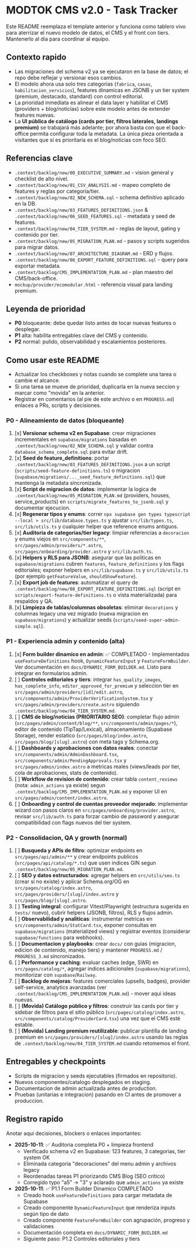 # MODTOK CMS v2.0 - Task Tracker

Este README reemplaza el template anterior y funciona como tablero vivo para aterrizar el nuevo modelo de datos, el CMS y el front con tiers. Mantenerlo al dia para coordinar al equipo.

## Contexto rapido
- Las migraciones del schema v2 ya se ejecutaron en la base de datos; el repo debe reflejar y versionar esos cambios.
- El modelo ahora usa solo tres categorias (`fabrica`, `casas`, `habilitacion_servicios`), features dinamicas en JSONB y un tier system (premium, destacado, standard) con control editorial.
- La prioridad inmediata es alinear el data layer y habilitar el CMS (providers + blog/noticias) sobre este modelo antes de extender features nuevas.
- La **UI pública de catálogo (cards por tier, filtros laterales, landings premium)** se trabajará más adelante; por ahora basta con que el back-office permita configurar toda la metadata. La única pieza orientada a visitantes que sí es prioritaria es el blog/noticias con foco SEO.

## Referencias clave
- `.context/backlog/new/00_EXECUTIVE_SUMMARY.md` - vision general y checklist de alto nivel.
- `.context/backlog/new/01_CSV_ANALYSIS.md` - mapeo completo de features y reglas por categoria/tier.
- `.context/backlog/new/02_NEW_SCHEMA.sql` - schema definitivo aplicado en la DB.
- `.context/backlog/new/03_FEATURES_DEFINITIONS.json` & `.context/backlog/new/06_SEED_FEATURES.sql` - metadata y seed de features.
- `.context/backlog/new/04_TIER_SYSTEM.md` - reglas de layout, gating y contenido por tier.
- `.context/backlog/new/05_MIGRATION_PLAN.md` - pasos y scripts sugeridos para migrar datos.
- `.context/backlog/new/07_ARCHITECTURE_DIAGRAM.md` - ERD y flujos.
- `.context/backlog/new/08_EXPORT_FEATURE_DEFINITIONS.sql` - query para exportar metadata.
- `.context/backlog/CMS_IMPLEMENTATION_PLAN.md` - plan maestro del CMS/back-office.
- `mockup/provider/ecomodular.html` - referencia visual para landing premium.

## Leyenda de prioridad
- **P0** bloqueante: debe quedar listo antes de tocar nuevas features o desplegar.
- **P1** alta: habilita entregables clave del CMS y contenido.
- **P2** normal: pulido, observabilidad y escalamientos posteriores.

## Como usar este README
- Actualizar los checkboxes y notas cuando se complete una tarea o cambie el alcance.
- Si una tarea se mueve de prioridad, duplicarla en la nueva seccion y marcar como "movida" en la anterior.
- Registrar en comentarios (al pie de este archivo o en `PROGRESS.md`) enlaces a PRs, scripts y decisiones.

### P0 - Alineamiento de datos (bloqueante)
1. [x] **Versionar schema v2 en Supabase**: crear migraciones incrementales en `supabase/migrations` basadas en `.context/backlog/new/02_NEW_SCHEMA.sql` y validar contra `database_schema_complete.sql` para evitar drift.
2. [x] **Seed de feature_definitions**: portar `.context/backlog/new/03_FEATURES_DEFINITIONS.json` a un script (`scripts/seed-feature-definitions.ts`) o migracion (`supabase/migrations/..._seed_feature_definitions.sql`) que mantenga la metadata sincronizada.
3. [x] **Script de migracion de datos**: implementar la logica de `.context/backlog/new/05_MIGRATION_PLAN.md` (providers, houses, service_products) en `scripts/migrate_features_to_jsonb.sql` y documentar ejecucion.
4. [x] **Regenerar tipos y enums**: correr `npx supabase gen types typescript --local > src/lib/database.types.ts` y ajustar `src/lib/types.ts`, `src/lib/utils.ts` y cualquier helper que reference enums antiguos.
5. [x] **Auditoria de categorias/tier legacy**: limpiar referencias a `decoracion` y enums viejos en `src/components/**`, `src/pages/admin/providers/*.astro`, `src/pages/onboarding/provider.astro` y `src/lib/auth.ts`.
6. [x] **Helpers y RLS para JSONB**: asegurar que las politicas en `supabase/migrations` cubren `features`, `feature_definitions` y los flags editoriales; exponer helpers en `src/lib/supabase.ts` y `src/lib/utils.ts` (por ejemplo `getFeatureValue`, `shouldShowFeature`).
7. [x] **Export job de features**: automatizar el query de `.context/backlog/new/08_EXPORT_FEATURE_DEFINITIONS.sql` (script en `scripts/export-feature-definitions.ts` o vista materializada) para respaldos y QA.
8. [x] **Limpieza de tablas/columnas obsoletas**: eliminar `decorations` y columnas legacy una vez migrado (nueva migracion en `supabase/migrations`) y actualizar seeds (`scripts/seed-super-admin-simple.sql`).

### P1 - Experiencia admin y contenido (alta)
1. [x] **Form builder dinamico en admin**: ✅ COMPLETADO - Implementados `useFeatureDefinitions` hook, `DynamicFeatureInput` y `FeatureFormBuilder`. Ver documentación en `docs/DYNAMIC_FORM_BUILDER.md`. Listo para integrar en formularios admin.
2. [ ] **Controles editoriales y tiers**: integrar `has_quality_images`, `has_complete_info`, `editor_approved_for_premium` y seleccion tier en `src/pages/admin/providers/[id]/edit.astro`, `src/components/admin/ProviderVerificationSystem.tsx` y `src/pages/admin/providers/create.astro` siguiendo `.context/backlog/new/04_TIER_SYSTEM.md`.
3. [ ] **CMS de blog/noticias (PRIORITARIO SEO)**: completar flujo admin (`src/pages/admin/content/blog/**`, `src/components/admin/pages/*`), editor de contenido (TipTap/Lexical), almacenamiento (Supabase Storage), render estatico (`src/pages/blog/index.astro`, `src/pages/blog/[slug].astro`) con meta tags y Schema.org.
4. [ ] **Dashboards y aprobaciones con datos reales**: conectar `src/components/admin/AdminDashboard.tsx`, `src/components/admin/PendingApprovals.tsx` y `src/pages/admin/index.astro` a metricas reales (views/leads por tier, cola de aprobaciones, stats de contenido).
5. [ ] **Workflow de revision de contenido**: crear tabla `content_reviews` (nota: `admin_actions` ya existe) segun `.context/backlog/CMS_IMPLEMENTATION_PLAN.md` y exponer UI en `src/pages/admin/content/index.astro`.
6. [ ] **Onboarding y control de cuentas proveedor mejorado**: implementar wizard con pasos claros en `src/pages/onboarding/provider.astro`, revisar `src/lib/auth.ts` para forzar cambio de password y asegurar compatibilidad con flags nuevos del tier system.

### P2 - Consolidacion, QA y growth (normal)
1. [ ] **Busqueda y APIs de filtro**: optimizar endpoints en `src/pages/api/admin/**` y crear endpoints publicos (`src/pages/api/catalog/*.ts`) que usen indices GIN segun `.context/backlog/new/05_MIGRATION_PLAN.md`.
2. [ ] **SEO y datos estructurados**: agregar helpers en `src/utils/seo.ts` (crear si no existe) y aplicar Schema.org/OG en `src/pages/catalog/index.astro`, `src/pages/providers/[slug]/index.astro` y `src/pages/blog/[slug].astro`.
3. [ ] **Testing integral**: configurar Vitest/Playwright (estructura sugerida en `tests/` nuevo), cubrir helpers (JSONB, filtros), RLS y flujos admin.
4. [ ] **Observabilidad y analiticas**: instrumentar metricas en `src/components/admin/StatCard.tsx`, exponer consultas en `supabase/migrations` (materialized views) y registrar eventos (considerar `supabase/functions` para webhooks).
5. [ ] **Documentacion y playbooks**: crear `docs/` con guias (migracion, edicion de contenido, manejo tiers) y mantener `PROGRESS.md` / `PROGRESS_3.md` sincronizados.
6. [ ] **Performance y caching**: evaluar caches (edge, SWR) en `src/pages/catalog/*`, agregar indices adicionales (`supabase/migrations`), monitorizar con `supabase`/`Railway`.
7. [ ] **Backlog de mejoras**: features comerciales (upsells, badges), provider self-service, analytics avanzadas (ver `.context/backlog/CMS_IMPLEMENTATION_PLAN.md`) - mover aqui ideas nuevas.
8. [ ] **(Movida) Catálogo público y filtros**: construir las cards por tier y sidebar de filtros para el sitio público (`src/pages/catalog/index.astro`, `src/components/catalog/ProviderCard.tsx`) una vez que el CMS esté estable.
9. [ ] **(Movida) Landing premium reutilizable**: publicar plantilla de landing premium en `src/pages/providers/[slug]/index.astro` usando las reglas de `.context/backlog/new/04_TIER_SYSTEM.md` cuando retomemos el front.

## Entregables y checkpoints
- Scripts de migracion y seeds ejecutables (firmados en repositorio).
- Nuevos componentes/catalogo desplegados en staging.
- Documentacion de admin actualizada antes de production.
- Pruebas (unitarias e integracion) pasando en CI antes de promover a produccion.

## Registro rapido
Anotar aqui decisiones, blockers o enlaces importantes:
- **2025-10-11**: ✅ Auditoria completa P0 + limpieza frontend
  - Verificado schema v2 en Supabase: 123 features, 3 categorias, tier system OK
  - Eliminada categoria "decoraciones" del menu admin y archivos legacy
  - Reordenadas tareas P1 priorizando CMS Blog (SEO critico)
  - Corregido typo "a5" → "3" y aclarado que `admin_actions` ya existe
- **2025-10-11**: ✅ P1.1 Form Builder Dinamico COMPLETADO
  - Creado hook `useFeatureDefinitions` para cargar metadata de Supabase
  - Creado componente `DynamicFeatureInput` que renderiza inputs según tipo de dato
  - Creado componente `FeatureFormBuilder` con agrupación, progreso y validaciones
  - Documentación completa en `docs/DYNAMIC_FORM_BUILDER.md`
  - Siguiente paso: P1.2 Controles editoriales y tiers
